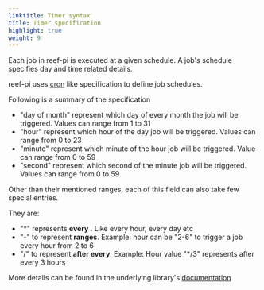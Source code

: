 ```yaml
---
linktitle: Timer syntax
title: Timer specification
highlight: true
weight: 9
---
```


Each job in reef-pi is executed at a given schedule. A job's schedule specifies day and time related details.

reef-pi uses [cron](https://en.wikipedia.org/wiki/Cron) like specification to define job schedules.

Following is a summary of the specification

- "day of month" represent which day of every month the job will be triggered. Values can range from 1 to 31
- "hour" represent which hour of the day job will be triggered. Values can range from 0 to 23
- "minute" represent which minute of the hour job will be triggered. Value can range from 0 to 59
- "second" represent which second of the minute job will be triggered. Values can range from 0 to 59


Other than their mentioned ranges, each of this field can also take few special entries.

They are:

- "\*" represents **every** . Like every hour, every day etc
- "-" to represent **ranges**. Example: hour can be "2-6" to trigger a job every hour from 2 to 6
- "/" to represent **after every**. Example: Hour value "\*/3" represents after every 3 hours

More details can be found in  the underlying library's [documentation](https://godoc.org/github.com/robfig/cron#hdr-CRON_Expression_Format)
